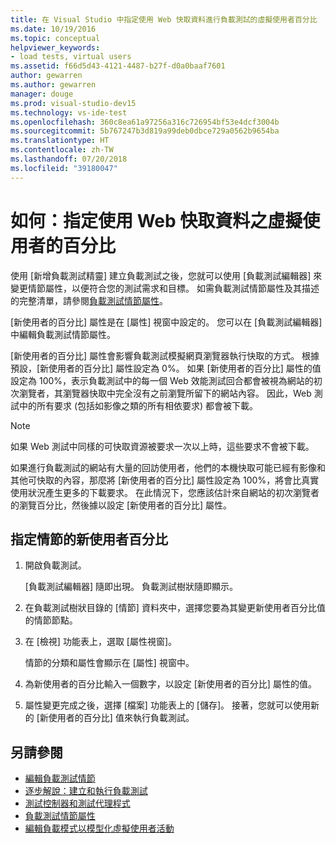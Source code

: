 ```yaml
---
title: 在 Visual Studio 中指定使用 Web 快取資料進行負載測試的虛擬使用者百分比
ms.date: 10/19/2016
ms.topic: conceptual
helpviewer_keywords:
- load tests, virtual users
ms.assetid: f66d5d43-4121-4487-b27f-d0a0baaf7601
author: gewarren
ms.author: gewarren
manager: douge
ms.prod: visual-studio-dev15
ms.technology: vs-ide-test
ms.openlocfilehash: 360c8ea61a97256a316c726954bf53e4dcf3004b
ms.sourcegitcommit: 5b767247b3d819a99deb0dbce729a0562b9654ba
ms.translationtype: HT
ms.contentlocale: zh-TW
ms.lasthandoff: 07/20/2018
ms.locfileid: "39180047"
---
```

# <a name="how-to-specify-the-percentage-of-virtual-users-that-use-web-cache-data"></a>如何：指定使用 Web 快取資料之虛擬使用者的百分比

使用 [新增負載測試精靈] 建立負載測試之後，您就可以使用 [負載測試編輯器] 來變更情節屬性，以便符合您的測試需求和目標。 如需負載測試情節屬性及其描述的完整清單，請參閱[負載測試情節屬性](../test/load-test-scenario-properties.md)。

[新使用者的百分比] 屬性是在 [屬性] 視窗中設定的。 您可以在 [負載測試編輯器] 中編輯負載測試情節屬性。

[新使用者的百分比] 屬性會影響負載測試模擬網頁瀏覽器執行快取的方式。 根據預設，[新使用者的百分比] 屬性設定為 0%。 如果 [新使用者的百分比] 屬性的值設定為 100%，表示負載測試中的每一個 Web 效能測試回合都會被視為網站的初次瀏覽者，其瀏覽器快取中完全沒有之前瀏覽所留下的網站內容。 因此，Web 測試中的所有要求 (包括如影像之類的所有相依要求) 都會被下載。

> [!NOTE]
> 如果 Web 測試中同樣的可快取資源被要求一次以上時，這些要求不會被下載。

如果進行負載測試的網站有大量的回訪使用者，他們的本機快取可能已經有影像和其他可快取的內容，那麼將 [新使用者的百分比] 屬性設定為 100%，將會比真實使用狀況產生更多的下載要求。 在此情況下，您應該估計來自網站的初次瀏覽者的瀏覽百分比，然後據以設定 [新使用者的百分比] 屬性。

## <a name="to-specify-the-percentage-of-new-users-for-a-scenario"></a>指定情節的新使用者百分比

1. 開啟負載測試。

     [負載測試編輯器] 隨即出現。 負載測試樹狀隨即顯示。

2. 在負載測試樹狀目錄的 [情節] 資料夾中，選擇您要為其變更新使用者百分比值的情節節點。

3. 在 [檢視] 功能表上，選取 [屬性視窗]。

     情節的分類和屬性會顯示在 [屬性] 視窗中。

4. 為新使用者的百分比輸入一個數字，以設定 [新使用者的百分比] 屬性的值。

5. 屬性變更完成之後，選擇 [檔案] 功能表上的 [儲存]。 接著，您就可以使用新的 [新使用者的百分比] 值來執行負載測試。

## <a name="see-also"></a>另請參閱

- [編輯負載測試情節](../test/edit-load-test-scenarios.md)
- [逐步解說：建立和執行負載測試](../test/walkthrough-create-and-run-a-load-test.md)
- [測試控制器和測試代理程式](configure-test-agents-and-controllers-for-load-tests.md)
- [負載測試情節屬性](../test/load-test-scenario-properties.md)
- [編輯負載模式以模型化虛擬使用者活動](../test/edit-load-patterns-to-model-virtual-user-activities.md)